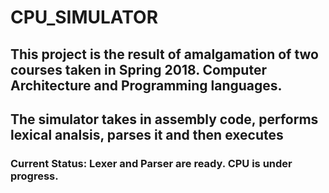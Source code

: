 # CPU_SIMULATOR

## This project is the result of amalgamation of two courses taken in Spring 2018. Computer Architecture and Programming languages.
## The simulator takes in assembly code, performs lexical analsis, parses it and then executes

### Current Status: Lexer and Parser are ready. CPU is under progress.
